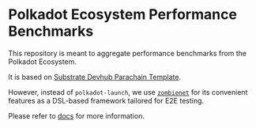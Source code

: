 # Polkadot Ecosystem Performance Benchmarks

This repository is meant to aggregate performance benchmarks from the Polkadot Ecosystem.

It is based on [Substrate Devhub Parachain Template](https://github.com/substrate-developer-hub/substrate-parachain-template/).

However, instead of `polkadot-launch`, we use [`zombienet`](https://github.com/paritytech/zombienet) for its convenient features as a DSL-based framework tailored for E2E testing.

Please refer to [docs](./docs) for more information.